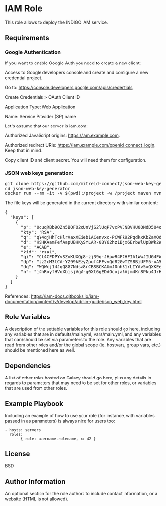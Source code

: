 IAM Role
=========

This role allows to deploy the INDIGO IAM service.

Requirements
------------

### Google Authentication
If you want to enable Google Auth you need to create a new client:

Access to Google developers console and create and configure a new credential project.

Go to: https://console.developers.google.com/apis/credentials

Create Credentials > OAuth Client ID

Application Type: Web Application

Name: Service Provider (SP) name

Let's assume that our server is iam.com:

Authorized JavaScript origins: https://iam.example.com.

Authorized redirect URIs: https://iam.example.com/openid_connect_login. Keep that in mind.

Copy client ID and client secret. You will need them for configuration.

### JSON web keys generation:

<pre>
git clone https://github.com/mitreid-connect/json-web-key-generator 
cd json-web-key-generator
docker run --rm -it -v $(pwd):/project -w /project maven mvn package && java -jar target/json-web-key-generator-0.4-SNAPSHOT-jar-with-dependencies.jar   -t RSA -s 1024 -S -i rsa1 -o keys
</pre>

The file keys will be generated in the current directory with similar content:
<pre>
{
  "keys": [
    {
      "p": "0quqRBb9OZn5BOFO2oUnVjS2lUqP7vcPVJNBVHU0ONdD504oSSJNgbRahALpKXmeL1ufEbjuC0NqdKh78G6jBw",
      "kty": "RSA",
      "q": "qY4qjHhTcHlrVaxXEieb1ACenvxc-PCWFk92PqdkxKbZaXOd-WPFUvfyN48KCTCGFd_Qatk0ja0W5pXhibdFWw",
      "d": "HSHKAamFefAapUBHKySYLAR-0BY62hz1Bjx6ErbWlUpBWk2WmFjViKfSOMpMf_ZTqp8aUYjm9aahoaUBztNbGxz3oc9ElF39a7cMImWj_gJlyJM5Vg17ghamYmrdFnxIpF1nZQLQOrZJugVJDIHraBPZ79RquK5xze3ju7AOwpU",
      "e": "AQAB",
      "kid": "rsa1",
      "qi": "Ql4CFDPYvSZoKUXQp8-zj39q-JHpwR4FCHFIA1WwJIUG4FWvdg00oeZgdo3JgwmVGQBPqPtti9qYPWgHebFaMg",
      "dp": "zz2cM3tCA-YZ99kEzyZpuf4FFvvQd82GwTZS8BiUFM5-uA5Exxz9jfizimWqpOhE2mWRJ8f6NA5PrQ8JTU4pBQ",
      "dq": "WQWcj14JqQ8G7Ndsa8rCBSBCKAUmJ0nh81rLIYAv5xQXKEec1LiufK5TzRnb0hFZBRkay065Sf1r_asJ3I2N6w",
      "n": "i4hRoyfHVoXbisjVgA-g0Xt6gEDdOcoja6Ajm4Kr8Pku4JrH0IrbybGDEgbfK4PDUxpETRFj5kkj3vijEUpeT0e0OUNns1kdzr5rxhmyYyfibmMa2fMtqs8LrFD3BF6_B4UZ5zrIVUvI8xPl83pbczqMpZT6Z3g51Y-8WJJF1n0"
    }
  ]
}
</pre>

References:
https://iam-docs.gitbooks.io/iam-documentation/content/v/develop/admin-guide/json_web_key.html




Role Variables
--------------

A description of the settable variables for this role should go here, including any variables that are in defaults/main.yml, vars/main.yml, and any variables that can/should be set via parameters to the role. Any variables that are read from other roles and/or the global scope (ie. hostvars, group vars, etc.) should be mentioned here as well.

Dependencies
------------

A list of other roles hosted on Galaxy should go here, plus any details in regards to parameters that may need to be set for other roles, or variables that are used from other roles.

Example Playbook
----------------

Including an example of how to use your role (for instance, with variables passed in as parameters) is always nice for users too:

    - hosts: servers
      roles:
         - { role: username.rolename, x: 42 }

License
-------

BSD

Author Information
------------------

An optional section for the role authors to include contact information, or a website (HTML is not allowed).
